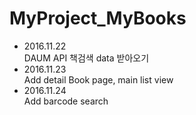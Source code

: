 # MyProject_MyBooks

- 2016.11.22  
  DAUM API 책검색 data 받아오기
- 2016.11.23  
  Add detail Book page, main list view 
- 2016.11.24  
  Add barcode search

